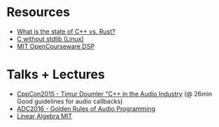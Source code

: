 # Resources

* [What is the state of C++ vs. Rust?][hnrust]
* [C without stdlib (Linux)][nostd]
* [MIT OpenCourseware DSP][mitdsp]

[hnrust]: https://news.ycombinator.com/item?id=12744317
[nostd]: http://weeb.ddns.net/0/programming/c_without_standard_library_linux.txt
[mitdsp]: https://ocw.mit.edu/courses/find-by-topic/#cat=engineering&subcat=electricalengineering&spec=signalprocessing

# Talks + Lectures

* [CppCon2015 - Timur Doumler "C++ in the Audio Industry][cppAudioInd] (@ 26min Good guidelines for audio callbacks)
* [ADC2016 - Golden Rules of Audio Programming][goldenRules]
* [Linear Algebra MIT][lamit]

[cppAudioInd]: https://www.youtube.com/watch?v=boPEO2auJj4
[goldenRules]: https://www.youtube.com/watch?v=SJXGSJ6Zoro
[lamit]: https://ocw.mit.edu/courses/mathematics/18-06-linear-algebra-spring-2010/index.htm